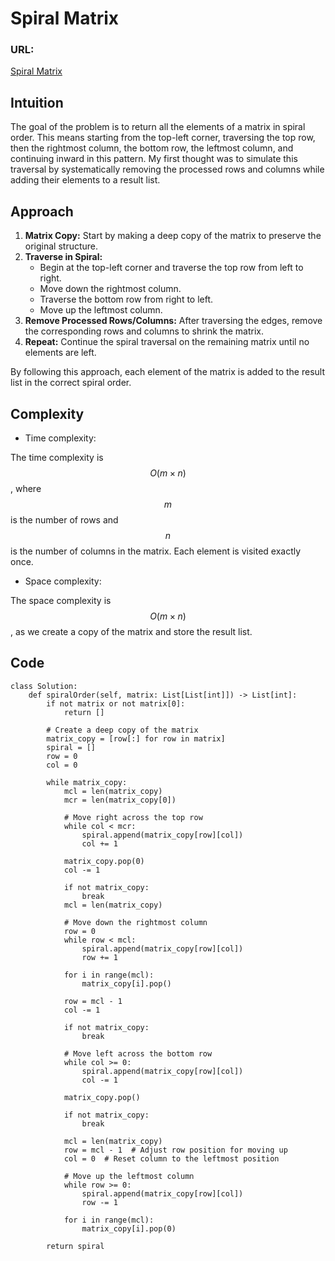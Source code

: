 # Spiral Matrix

### URL:
[Spiral Matrix](https://leetcode.com/problems/spiral-matrix/)

## Intuition
<!-- Describe your first thoughts on how to solve this problem. -->
The goal of the problem is to return all the elements of a matrix in spiral order. This means starting from the top-left corner, traversing the top row, then the rightmost column, the bottom row, the leftmost column, and continuing inward in this pattern. My first thought was to simulate this traversal by systematically removing the processed rows and columns while adding their elements to a result list.

## Approach
<!-- Describe your approach to solving the problem. -->
1. **Matrix Copy:** Start by making a deep copy of the matrix to preserve the original structure.
2. **Traverse in Spiral:** 
   - Begin at the top-left corner and traverse the top row from left to right.
   - Move down the rightmost column.
   - Traverse the bottom row from right to left.
   - Move up the leftmost column.
3. **Remove Processed Rows/Columns:** After traversing the edges, remove the corresponding rows and columns to shrink the matrix.
4. **Repeat:** Continue the spiral traversal on the remaining matrix until no elements are left.

By following this approach, each element of the matrix is added to the result list in the correct spiral order.

## Complexity
- Time complexity:
<!-- Add your time complexity here, e.g. $$O(n)$$ -->
The time complexity is $$O(m \times n)$$, where $$m$$ is the number of rows and $$n$$ is the number of columns in the matrix. Each element is visited exactly once.

- Space complexity:
<!-- Add your space complexity here, e.g. $$O(n)$$ -->
The space complexity is $$O(m \times n)$$, as we create a copy of the matrix and store the result list.

## Code
```python3 []
class Solution:
    def spiralOrder(self, matrix: List[List[int]]) -> List[int]:
        if not matrix or not matrix[0]:
            return []

        # Create a deep copy of the matrix
        matrix_copy = [row[:] for row in matrix]
        spiral = []
        row = 0
        col = 0

        while matrix_copy:
            mcl = len(matrix_copy)
            mcr = len(matrix_copy[0])

            # Move right across the top row
            while col < mcr:
                spiral.append(matrix_copy[row][col])
                col += 1

            matrix_copy.pop(0)
            col -= 1

            if not matrix_copy:
                break
            mcl = len(matrix_copy)

            # Move down the rightmost column
            row = 0
            while row < mcl:
                spiral.append(matrix_copy[row][col])
                row += 1

            for i in range(mcl):
                matrix_copy[i].pop()
            
            row = mcl - 1
            col -= 1

            if not matrix_copy:
                break

            # Move left across the bottom row
            while col >= 0:
                spiral.append(matrix_copy[row][col])
                col -= 1

            matrix_copy.pop()

            if not matrix_copy:
                break

            mcl = len(matrix_copy)
            row = mcl - 1  # Adjust row position for moving up
            col = 0  # Reset column to the leftmost position
            
            # Move up the leftmost column
            while row >= 0:
                spiral.append(matrix_copy[row][col])
                row -= 1

            for i in range(mcl):
                matrix_copy[i].pop(0)

        return spiral
